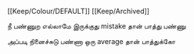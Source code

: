 [[Keep/Colour/DEFAULT]] [[Keep/Archived]] 

நீ பண்ணுற எல்லாமே இருக்குது mistake தான் பாத்து பண்ணு


அப்படி நினைச்சுடு பண்ணா ஒரு  average தான் பாத்துக்கோ 
